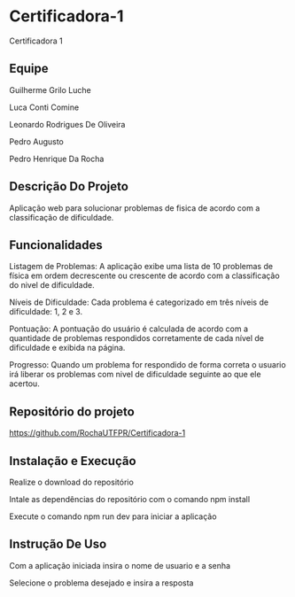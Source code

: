 # Certificadora-1
Certificadora 1

## Equipe
Guilherme Grilo Luche

Luca Conti Comine

Leonardo Rodrigues De Oliveira

Pedro Augusto

Pedro Henrique Da Rocha

## Descrição Do Projeto
Aplicação web para solucionar problemas de fisica de acordo com a classificação de dificuldade.

## Funcionalidades
Listagem de Problemas: A aplicação exibe uma lista de 10 problemas de física em ordem decrescente ou crescente de acordo com a classificação do nivel de dificuldade.

Níveis de Dificuldade: Cada problema é categorizado em três níveis de dificuldade: 1, 2 e 3.

Pontuação: A pontuação do usuário é calculada de acordo com a quantidade de problemas respondidos corretamente de cada nível de dificuldade e exibida na página.

Progresso: Quando um problema for respondido de forma correta o usuario irá liberar os problemas com nivel de dificuldade seguinte ao que ele acertou.

## Repositório do projeto
https://github.com/RochaUTFPR/Certificadora-1

## Instalação e Execução
Realize o download do repositório

Intale as dependências do repositório com o comando npm install

Execute o comando npm run dev para iniciar a aplicação

## Instrução De Uso
Com a aplicação iniciada insira o nome de usuario e a senha

Selecione o problema desejado e insira a resposta

